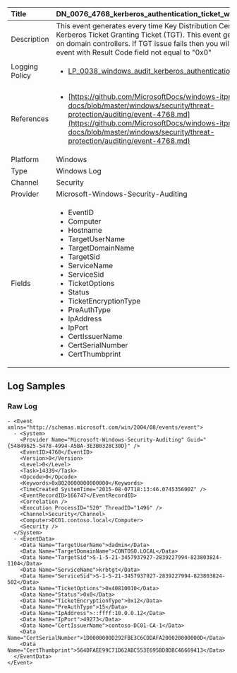 | Title             | DN_0076_4768_kerberos_authentication_ticket_was_requested                                                                                                      |
|:------------------|:-----------------------------------------------------------------------------------------------------------------|
| Description       | This event generates every time Key Distribution Center issues a  Kerberos Ticket Granting Ticket (TGT). This event generates only  on domain controllers. If TGT issue fails then you will see  Failure event with Result Code field not equal to "0x0"                                                                                                |
| Logging Policy    | <ul><li>[LP_0038_windows_audit_kerberos_authentication_service](../Logging_Policies/LP_0038_windows_audit_kerberos_authentication_service.md)</li></ul> | 
| References     		| <ul><li>[https://github.com/MicrosoftDocs/windows-itpro-docs/blob/master/windows/security/threat-protection/auditing/event-4768.md](https://github.com/MicrosoftDocs/windows-itpro-docs/blob/master/windows/security/threat-protection/auditing/event-4768.md)</li></ul>                                  |
| Platform       		| Windows   |
| Type           		| Windows Log 		| 
| Channel        		| Security    |
| Provider       		| Microsoft-Windows-Security-Auditing   |
| Fields         		| <ul><li>EventID</li><li>Computer</li><li>Hostname</li><li>TargetUserName</li><li>TargetDomainName</li><li>TargetSid</li><li>ServiceName</li><li>ServiceSid</li><li>TicketOptions</li><li>Status</li><li>TicketEncryptionType</li><li>PreAuthType</li><li>IpAddress</li><li>IpPort</li><li>CertIssuerName</li><li>CertSerialNumber</li><li>CertThumbprint</li></ul>                                               |


## Log Samples

### Raw Log

```
- <Event xmlns="http://schemas.microsoft.com/win/2004/08/events/event">
  - <System>
    <Provider Name="Microsoft-Windows-Security-Auditing" Guid="{54849625-5478-4994-A5BA-3E3B0328C30D}" /> 
    <EventID>4768</EventID> 
    <Version>0</Version> 
    <Level>0</Level> 
    <Task>14339</Task> 
    <Opcode>0</Opcode> 
    <Keywords>0x8020000000000000</Keywords> 
    <TimeCreated SystemTime="2015-08-07T18:13:46.074535600Z" /> 
    <EventRecordID>166747</EventRecordID> 
    <Correlation /> 
    <Execution ProcessID="520" ThreadID="1496" /> 
    <Channel>Security</Channel> 
    <Computer>DC01.contoso.local</Computer> 
    <Security /> 
  </System>
  - <EventData>
    <Data Name="TargetUserName">dadmin</Data> 
    <Data Name="TargetDomainName">CONTOSO.LOCAL</Data> 
    <Data Name="TargetSid">S-1-5-21-3457937927-2839227994-823803824-1104</Data> 
    <Data Name="ServiceName">krbtgt</Data> 
    <Data Name="ServiceSid">S-1-5-21-3457937927-2839227994-823803824-502</Data> 
    <Data Name="TicketOptions">0x40810010</Data> 
    <Data Name="Status">0x0</Data> 
    <Data Name="TicketEncryptionType">0x12</Data> 
    <Data Name="PreAuthType">15</Data> 
    <Data Name="IpAddress">::ffff:10.0.0.12</Data> 
    <Data Name="IpPort">49273</Data> 
    <Data Name="CertIssuerName">contoso-DC01-CA-1</Data> 
    <Data Name="CertSerialNumber">1D0000000D292FBE3C6CDDAFA200020000000D</Data> 
    <Data Name="CertThumbprint">564DFAEE99C71D62ABC553E695BD8DBC46669413</Data> 
  </EventData>
</Event>

```




